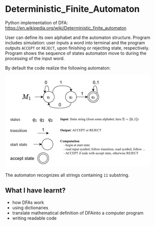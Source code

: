 # Deterministic_Finite_Automaton

Python implementation of DFA:
https://en.wikipedia.org/wiki/Deterministic_finite_automaton

User can define its own alphabet and the automaton structure.
Program includes simulation: user inputs a word into terminal and the program outputs `ACCEPT` or `REJECT`,
upon finishing or rejecting state, respectively. Program shows the sequence of states automaton move to during the processing of the input word.

By default the code realize the following automaton:

<img src="M1_example_detailed.png" height=300>

The automaton recognizes all strings containing `11` substring.

## What I have learnt?

  * how DFAs work
  * using dictionaries
  * translate mathematical definition of DFAinto a computer program
  * writing readable code
